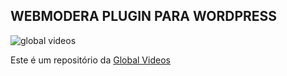## WEBMODERA PLUGIN PARA WORDPRESS

![global videos](https://www.globalvideos.com.br/wp-content/uploads/2015/08/global_logo_web_transparente-e1439243390827.png)

Este é um repositório da [Global Videos](https://www.globalvideos.com.br)
